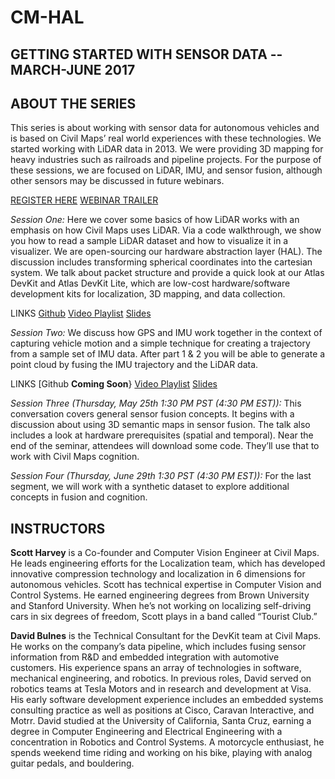 # CM-HAL

## GETTING STARTED WITH SENSOR DATA -- MARCH-JUNE 2017
## ABOUT THE SERIES

This series is about working with sensor data for autonomous vehicles and is based on Civil Maps’ real world experiences with these technologies. We started working with LiDAR data in 2013. We were providing 3D mapping for heavy industries such as railroads and pipeline projects. For the purpose of these sessions, we are focused on LiDAR, IMU, and sensor fusion, although other sensors may be discussed in future webinars. 

[REGISTER HERE](http://civilmapswebinar.pagedemo.co/)
[WEBINAR TRAILER](https://www.youtube.com/watch?v=UNd-EVkechc)

*Session One:*  Here we cover some basics of how LiDAR works with an emphasis on how Civil Maps uses LiDAR. Via a code walkthrough, we show you how to read a sample LiDAR dataset and how to visualize it in a visualizer. We are open-sourcing our hardware abstraction layer (HAL). The discussion includes transforming spherical coordinates into the cartesian system. We talk about packet structure and provide a quick look at our Atlas DevKit and Atlas DevKit Lite, which are low-cost hardware/software development kits for localization, 3D mapping, and data collection. 

LINKS 
[Github](https://github.com/civilmaps/cm-hal)
[Video Playlist](https://www.youtube.com/playlist?list=PLOafHcC21SxB2aVWjAQ49mK6jWYBiO_G_)
[Slides](https://www.slideshare.net/Civilmaps/webinar-1-lidar-basics)

*Session Two:* We discuss how GPS and IMU work together in the context of capturing vehicle motion and a simple technique for creating a trajectory from a sample set of IMU data. After part 1 & 2 you will be able to generate a point cloud by fusing the IMU trajectory and the LiDAR data.

LINKS 
[Github **Coming Soon**}
[Video Playlist](https://www.youtube.com/playlist?list=PLOafHcC21SxBcup78ZfsHowsVFfHLP-tf)
[Slides](https://www.slideshare.net/Civilmaps/webinar-2-imu-gps)

*Session Three (Thursday, May 25th 1:30 PM PST (4:30 PM EST)):* This conversation covers general sensor fusion concepts. It begins with a discussion about using 3D semantic maps in sensor fusion. The talk also includes a look at hardware prerequisites (spatial and temporal). Near the end of the seminar, attendees will download some code. They’ll use that to work with Civil Maps cognition. 

*Session Four (Thursday, June 29th 1:30 PST (4:30 PM EST)):* For the last segment, we will work with a synthetic dataset to explore additional concepts in fusion and cognition.

## INSTRUCTORS

**Scott Harvey** is a Co-founder and Computer Vision Engineer at Civil Maps. He leads engineering efforts for the Localization team, which has developed innovative compression technology and localization in 6 dimensions for autonomous vehicles. Scott has technical expertise in Computer Vision and Control Systems. He earned engineering degrees from Brown University and Stanford University. When he’s not working on localizing self-driving cars in six degrees of freedom, Scott plays in a band called “Tourist Club.”           

**David Bulnes** is the Technical Consultant for the DevKit team at Civil Maps. He works on the company’s data pipeline, which includes fusing sensor information from R&D and embedded integration with automotive customers. His experience spans an array of technologies in software, mechanical engineering, and robotics. In previous roles, David served on robotics teams at Tesla Motors and in research and development at Visa. His early software development experience includes an embedded systems consulting practice as well as positions at Cisco, Caravan Interactive, and Motrr. David studied at the University of California, Santa Cruz, earning a degree in Computer Engineering and Electrical Engineering with a concentration in Robotics and Control Systems.  A motorcycle enthusiast, he spends weekend time riding and working on his bike, playing with analog guitar pedals, and bouldering.
